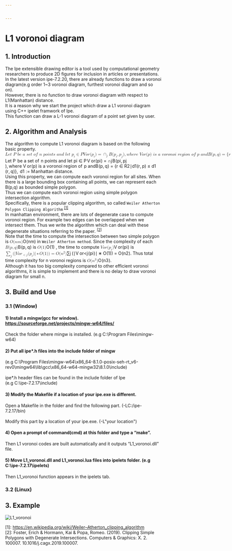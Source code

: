 ```yaml
---


---
```


<h1 id="l1-voronoi-diagram">L1 voronoi diagram</h1>
<h2 id="introduction">1. Introduction</h2>
<p>The Ipe extensible drawing editor is a tool used by computational geometry researchers to produce 2D figures for inclusion in articles or presentations.<br>
In the latest version ipe-7.2.20, there are already functions to draw a voronoi diagram(e.g order 1~3 voronoi diagram, furthest voronoi diagram and so on).<br>
However, there is no function to draw voronoi diagram with respect to L1(Manhattan) distance.<br>
It is a reason why we start the project which draw a L1 voronoi diagram using C++ ipelet framwork of Ipe.<br>
This function can draw a L-1 voronoi diagram of a point set given by user.</p>
<h2 id="algorithm-and-analysis">2. Algorithm and Analysis</h2>
<p>The algorithm to compute L1 voronoi diagram is based on the following basic property.<br>
<span class="katex--display"><span class="katex-display"><span class="katex"><span class="katex-mathml"><math><semantics><mrow><mi>L</mi><mi>e</mi><mi>t</mi><mtext>&nbsp;</mtext><mi>P</mi><mtext>&nbsp;</mtext><mi>b</mi><mi>e</mi><mtext>&nbsp;</mtext><mi>a</mi><mtext>&nbsp;</mtext><mi>s</mi><mi>e</mi><mi>t</mi><mtext>&nbsp;</mtext><mi>o</mi><mi>f</mi><mtext>&nbsp;</mtext><mi>n</mi><mtext>&nbsp;</mtext><mi>p</mi><mi>o</mi><mi>i</mi><mi>n</mi><mi>t</mi><mi>s</mi><mtext>&nbsp;</mtext><mi>a</mi><mi>n</mi><mi>d</mi><mtext>&nbsp;</mtext><mi>l</mi><mi>e</mi><mi>t</mi><mtext>&nbsp;</mtext><msub><mi>p</mi><mi>i</mi></msub><mo>∈</mo><mi>P</mi><mspace linebreak="newline"></mspace><mi>V</mi><mi>o</mi><mi>r</mi><mo stretchy="false">(</mo><msub><mi>p</mi><mi>i</mi></msub><mo stretchy="false">)</mo><mo>=</mo><msub><mo>∩</mo><mi>j</mi></msub><mi>B</mi><mo stretchy="false">(</mo><msub><mi>p</mi><mi>i</mi></msub><mo separator="true">,</mo><msub><mi>p</mi><mi>j</mi></msub><mo stretchy="false">)</mo><mspace linebreak="newline"></mspace><mo separator="true">,</mo><mi>w</mi><mi>h</mi><mi>e</mi><mi>r</mi><mi>e</mi><mtext>&nbsp;</mtext><mi>V</mi><mi>o</mi><mi>r</mi><mo stretchy="false">(</mo><mi>p</mi><mo stretchy="false">)</mo><mtext>&nbsp;</mtext><mi>i</mi><mi>s</mi><mtext>&nbsp;</mtext><mi>a</mi><mtext>&nbsp;</mtext><mi>v</mi><mi>o</mi><mi>r</mi><mi>o</mi><mi>n</mi><mi>o</mi><mi>i</mi><mtext>&nbsp;</mtext><mi>r</mi><mi>e</mi><mi>g</mi><mi>i</mi><mi>o</mi><mi>n</mi><mtext>&nbsp;</mtext><mi>o</mi><mi>f</mi><mtext>&nbsp;</mtext><mi>p</mi><mtext>&nbsp;</mtext><mi>a</mi><mi>n</mi><mi>d</mi><mspace linebreak="newline"></mspace><mi>B</mi><mo stretchy="false">(</mo><mi>p</mi><mo separator="true">,</mo><mi>q</mi><mo stretchy="false">)</mo><mo>=</mo><mo stretchy="false">{</mo><mi>r</mi><mo>∈</mo><msup><mi mathvariant="double-struck">R</mi><mn>2</mn></msup><mi mathvariant="normal">∣</mi><msub><mi>d</mi><mn>1</mn></msub><mo stretchy="false">(</mo><mi>r</mi><mo separator="true">,</mo><mi>p</mi><mo stretchy="false">)</mo><mo>≤</mo><msub><mi>d</mi><mn>1</mn></msub><mo stretchy="false">(</mo><mi>r</mi><mo separator="true">,</mo><mi>q</mi><mo stretchy="false">)</mo><mo stretchy="false">}</mo><mo separator="true">,</mo><mtext>&nbsp;</mtext><msub><mi>d</mi><mn>1</mn></msub><mo>:</mo><mo>=</mo><mi>M</mi><mi>a</mi><mi>n</mi><mi>h</mi><mi>a</mi><mi>t</mi><mi>t</mi><mi>a</mi><mi>n</mi><mtext>&nbsp;</mtext><mi>d</mi><mi>i</mi><mi>s</mi><mi>t</mi><mi>a</mi><mi>n</mi><mi>c</mi><mi>e</mi><mi mathvariant="normal">.</mi></mrow><annotation encoding="application/x-tex">Let\ P\ be\ a\ set\ of\ n\ points\ and\ let\ p_i\in P\\ 
Vor(p_i) =  \cap_j  B(p_i,p_j)\\,where\ Vor(p)\ is\ a\ voronoi\ region\ of\ p\ and\\ B(p,q) = \{  r \in \R^2|d_1(r,p) \le d_1(r,q) \} ,\  d_1 :=Manhattan\ distance. </annotation></semantics></math></span><span class="katex-html" aria-hidden="true"><span class="base"><span class="strut" style="height: 0.88888em; vertical-align: -0.19444em;"></span><span class="mord mathdefault">L</span><span class="mord mathdefault">e</span><span class="mord mathdefault">t</span><span class="mspace">&nbsp;</span><span class="mord mathdefault" style="margin-right: 0.13889em;">P</span><span class="mspace">&nbsp;</span><span class="mord mathdefault">b</span><span class="mord mathdefault">e</span><span class="mspace">&nbsp;</span><span class="mord mathdefault">a</span><span class="mspace">&nbsp;</span><span class="mord mathdefault">s</span><span class="mord mathdefault">e</span><span class="mord mathdefault">t</span><span class="mspace">&nbsp;</span><span class="mord mathdefault">o</span><span class="mord mathdefault" style="margin-right: 0.10764em;">f</span><span class="mspace">&nbsp;</span><span class="mord mathdefault">n</span><span class="mspace">&nbsp;</span><span class="mord mathdefault">p</span><span class="mord mathdefault">o</span><span class="mord mathdefault">i</span><span class="mord mathdefault">n</span><span class="mord mathdefault">t</span><span class="mord mathdefault">s</span><span class="mspace">&nbsp;</span><span class="mord mathdefault">a</span><span class="mord mathdefault">n</span><span class="mord mathdefault">d</span><span class="mspace">&nbsp;</span><span class="mord mathdefault" style="margin-right: 0.01968em;">l</span><span class="mord mathdefault">e</span><span class="mord mathdefault">t</span><span class="mspace">&nbsp;</span><span class="mord"><span class="mord mathdefault">p</span><span class="msupsub"><span class="vlist-t vlist-t2"><span class="vlist-r"><span class="vlist" style="height: 0.311664em;"><span class="" style="top: -2.55em; margin-left: 0em; margin-right: 0.05em;"><span class="pstrut" style="height: 2.7em;"></span><span class="sizing reset-size6 size3 mtight"><span class="mord mathdefault mtight">i</span></span></span></span><span class="vlist-s">​</span></span><span class="vlist-r"><span class="vlist" style="height: 0.15em;"><span class=""></span></span></span></span></span></span><span class="mspace" style="margin-right: 0.277778em;"></span><span class="mrel">∈</span><span class="mspace" style="margin-right: 0.277778em;"></span></span><span class="base"><span class="strut" style="height: 0.68333em; vertical-align: 0em;"></span><span class="mord mathdefault" style="margin-right: 0.13889em;">P</span></span><span class="mspace newline"></span><span class="base"><span class="strut" style="height: 1em; vertical-align: -0.25em;"></span><span class="mord mathdefault" style="margin-right: 0.22222em;">V</span><span class="mord mathdefault">o</span><span class="mord mathdefault" style="margin-right: 0.02778em;">r</span><span class="mopen">(</span><span class="mord"><span class="mord mathdefault">p</span><span class="msupsub"><span class="vlist-t vlist-t2"><span class="vlist-r"><span class="vlist" style="height: 0.311664em;"><span class="" style="top: -2.55em; margin-left: 0em; margin-right: 0.05em;"><span class="pstrut" style="height: 2.7em;"></span><span class="sizing reset-size6 size3 mtight"><span class="mord mathdefault mtight">i</span></span></span></span><span class="vlist-s">​</span></span><span class="vlist-r"><span class="vlist" style="height: 0.15em;"><span class=""></span></span></span></span></span></span><span class="mclose">)</span><span class="mspace" style="margin-right: 0.277778em;"></span><span class="mrel">=</span><span class="mspace" style="margin-right: 0.277778em;"></span></span><span class="base"><span class="strut" style="height: 1.03611em; vertical-align: -0.286108em;"></span><span class="mord"><span class="mbin">∩</span><span class="msupsub"><span class="vlist-t vlist-t2"><span class="vlist-r"><span class="vlist" style="height: 0.311664em;"><span class="" style="top: -2.55em; margin-left: 0em; margin-right: 0.05em;"><span class="pstrut" style="height: 2.7em;"></span><span class="sizing reset-size6 size3 mtight"><span class="mord mathdefault mtight" style="margin-right: 0.05724em;">j</span></span></span></span><span class="vlist-s">​</span></span><span class="vlist-r"><span class="vlist" style="height: 0.286108em;"><span class=""></span></span></span></span></span></span><span class="mord mathdefault" style="margin-right: 0.05017em;">B</span><span class="mopen">(</span><span class="mord"><span class="mord mathdefault">p</span><span class="msupsub"><span class="vlist-t vlist-t2"><span class="vlist-r"><span class="vlist" style="height: 0.311664em;"><span class="" style="top: -2.55em; margin-left: 0em; margin-right: 0.05em;"><span class="pstrut" style="height: 2.7em;"></span><span class="sizing reset-size6 size3 mtight"><span class="mord mathdefault mtight">i</span></span></span></span><span class="vlist-s">​</span></span><span class="vlist-r"><span class="vlist" style="height: 0.15em;"><span class=""></span></span></span></span></span></span><span class="mpunct">,</span><span class="mspace" style="margin-right: 0.166667em;"></span><span class="mord"><span class="mord mathdefault">p</span><span class="msupsub"><span class="vlist-t vlist-t2"><span class="vlist-r"><span class="vlist" style="height: 0.311664em;"><span class="" style="top: -2.55em; margin-left: 0em; margin-right: 0.05em;"><span class="pstrut" style="height: 2.7em;"></span><span class="sizing reset-size6 size3 mtight"><span class="mord mathdefault mtight" style="margin-right: 0.05724em;">j</span></span></span></span><span class="vlist-s">​</span></span><span class="vlist-r"><span class="vlist" style="height: 0.286108em;"><span class=""></span></span></span></span></span></span><span class="mclose">)</span></span><span class="mspace newline"></span><span class="base"><span class="strut" style="height: 1em; vertical-align: -0.25em;"></span><span class="mpunct">,</span><span class="mspace" style="margin-right: 0.166667em;"></span><span class="mord mathdefault" style="margin-right: 0.02691em;">w</span><span class="mord mathdefault">h</span><span class="mord mathdefault">e</span><span class="mord mathdefault" style="margin-right: 0.02778em;">r</span><span class="mord mathdefault">e</span><span class="mspace">&nbsp;</span><span class="mord mathdefault" style="margin-right: 0.22222em;">V</span><span class="mord mathdefault">o</span><span class="mord mathdefault" style="margin-right: 0.02778em;">r</span><span class="mopen">(</span><span class="mord mathdefault">p</span><span class="mclose">)</span><span class="mspace">&nbsp;</span><span class="mord mathdefault">i</span><span class="mord mathdefault">s</span><span class="mspace">&nbsp;</span><span class="mord mathdefault">a</span><span class="mspace">&nbsp;</span><span class="mord mathdefault" style="margin-right: 0.03588em;">v</span><span class="mord mathdefault">o</span><span class="mord mathdefault" style="margin-right: 0.02778em;">r</span><span class="mord mathdefault">o</span><span class="mord mathdefault">n</span><span class="mord mathdefault">o</span><span class="mord mathdefault">i</span><span class="mspace">&nbsp;</span><span class="mord mathdefault" style="margin-right: 0.02778em;">r</span><span class="mord mathdefault">e</span><span class="mord mathdefault" style="margin-right: 0.03588em;">g</span><span class="mord mathdefault">i</span><span class="mord mathdefault">o</span><span class="mord mathdefault">n</span><span class="mspace">&nbsp;</span><span class="mord mathdefault">o</span><span class="mord mathdefault" style="margin-right: 0.10764em;">f</span><span class="mspace">&nbsp;</span><span class="mord mathdefault">p</span><span class="mspace">&nbsp;</span><span class="mord mathdefault">a</span><span class="mord mathdefault">n</span><span class="mord mathdefault">d</span></span><span class="mspace newline"></span><span class="base"><span class="strut" style="height: 1em; vertical-align: -0.25em;"></span><span class="mord mathdefault" style="margin-right: 0.05017em;">B</span><span class="mopen">(</span><span class="mord mathdefault">p</span><span class="mpunct">,</span><span class="mspace" style="margin-right: 0.166667em;"></span><span class="mord mathdefault" style="margin-right: 0.03588em;">q</span><span class="mclose">)</span><span class="mspace" style="margin-right: 0.277778em;"></span><span class="mrel">=</span><span class="mspace" style="margin-right: 0.277778em;"></span></span><span class="base"><span class="strut" style="height: 1em; vertical-align: -0.25em;"></span><span class="mopen">{</span><span class="mord mathdefault" style="margin-right: 0.02778em;">r</span><span class="mspace" style="margin-right: 0.277778em;"></span><span class="mrel">∈</span><span class="mspace" style="margin-right: 0.277778em;"></span></span><span class="base"><span class="strut" style="height: 1.11411em; vertical-align: -0.25em;"></span><span class="mord"><span class="mord"><span class="mord mathbb">R</span></span><span class="msupsub"><span class="vlist-t"><span class="vlist-r"><span class="vlist" style="height: 0.864108em;"><span class="" style="top: -3.113em; margin-right: 0.05em;"><span class="pstrut" style="height: 2.7em;"></span><span class="sizing reset-size6 size3 mtight"><span class="mord mtight">2</span></span></span></span></span></span></span></span><span class="mord">∣</span><span class="mord"><span class="mord mathdefault">d</span><span class="msupsub"><span class="vlist-t vlist-t2"><span class="vlist-r"><span class="vlist" style="height: 0.301108em;"><span class="" style="top: -2.55em; margin-left: 0em; margin-right: 0.05em;"><span class="pstrut" style="height: 2.7em;"></span><span class="sizing reset-size6 size3 mtight"><span class="mord mtight">1</span></span></span></span><span class="vlist-s">​</span></span><span class="vlist-r"><span class="vlist" style="height: 0.15em;"><span class=""></span></span></span></span></span></span><span class="mopen">(</span><span class="mord mathdefault" style="margin-right: 0.02778em;">r</span><span class="mpunct">,</span><span class="mspace" style="margin-right: 0.166667em;"></span><span class="mord mathdefault">p</span><span class="mclose">)</span><span class="mspace" style="margin-right: 0.277778em;"></span><span class="mrel">≤</span><span class="mspace" style="margin-right: 0.277778em;"></span></span><span class="base"><span class="strut" style="height: 1em; vertical-align: -0.25em;"></span><span class="mord"><span class="mord mathdefault">d</span><span class="msupsub"><span class="vlist-t vlist-t2"><span class="vlist-r"><span class="vlist" style="height: 0.301108em;"><span class="" style="top: -2.55em; margin-left: 0em; margin-right: 0.05em;"><span class="pstrut" style="height: 2.7em;"></span><span class="sizing reset-size6 size3 mtight"><span class="mord mtight">1</span></span></span></span><span class="vlist-s">​</span></span><span class="vlist-r"><span class="vlist" style="height: 0.15em;"><span class=""></span></span></span></span></span></span><span class="mopen">(</span><span class="mord mathdefault" style="margin-right: 0.02778em;">r</span><span class="mpunct">,</span><span class="mspace" style="margin-right: 0.166667em;"></span><span class="mord mathdefault" style="margin-right: 0.03588em;">q</span><span class="mclose">)</span><span class="mclose">}</span><span class="mpunct">,</span><span class="mspace" style="margin-right: 0.166667em;"></span><span class="mspace">&nbsp;</span><span class="mord"><span class="mord mathdefault">d</span><span class="msupsub"><span class="vlist-t vlist-t2"><span class="vlist-r"><span class="vlist" style="height: 0.301108em;"><span class="" style="top: -2.55em; margin-left: 0em; margin-right: 0.05em;"><span class="pstrut" style="height: 2.7em;"></span><span class="sizing reset-size6 size3 mtight"><span class="mord mtight">1</span></span></span></span><span class="vlist-s">​</span></span><span class="vlist-r"><span class="vlist" style="height: 0.15em;"><span class=""></span></span></span></span></span></span><span class="mspace" style="margin-right: 0.277778em;"></span><span class="mrel">:</span></span><span class="base"><span class="strut" style="height: 0.36687em; vertical-align: 0em;"></span><span class="mrel">=</span><span class="mspace" style="margin-right: 0.277778em;"></span></span><span class="base"><span class="strut" style="height: 0.69444em; vertical-align: 0em;"></span><span class="mord mathdefault" style="margin-right: 0.10903em;">M</span><span class="mord mathdefault">a</span><span class="mord mathdefault">n</span><span class="mord mathdefault">h</span><span class="mord mathdefault">a</span><span class="mord mathdefault">t</span><span class="mord mathdefault">t</span><span class="mord mathdefault">a</span><span class="mord mathdefault">n</span><span class="mspace">&nbsp;</span><span class="mord mathdefault">d</span><span class="mord mathdefault">i</span><span class="mord mathdefault">s</span><span class="mord mathdefault">t</span><span class="mord mathdefault">a</span><span class="mord mathdefault">n</span><span class="mord mathdefault">c</span><span class="mord mathdefault">e</span><span class="mord">.</span></span></span></span></span></span><br>
Using this property, we can compute each voronoi region for all sites. When there is a large bounding box containing all points, we can represent each B(p,q) as bounded simple polygon.<br>
Thus we can compute each voronoi region using simple polygon intersection algorithm.<br>
Specifically, there is a popular clipping algorithm, so called <code>Weiler Atherton Polygon Clipping Algorithm</code> <sup><a href="#footnote_1">[1]</a></sup><br>
In manhattan environment, there are lots of degenerate case to compute voronoi region. For example two edges can be overlapped when we intersect them. Thus we write the algorithm which can deal with these degenerate situations referring to the paper. <sup><a href="#footnote_1">[2]</a></sup><br>
Note that the time to compute the intersection between two simple polygon is <span class="katex--inline"><span class="katex"><span class="katex-mathml"><math><semantics><mrow><mi>O</mi><mo stretchy="false">(</mo><mi>n</mi><mi>m</mi><mo stretchy="false">)</mo></mrow><annotation encoding="application/x-tex">O(nm)</annotation></semantics></math></span><span class="katex-html" aria-hidden="true"><span class="base"><span class="strut" style="height: 1em; vertical-align: -0.25em;"></span><span class="mord mathdefault" style="margin-right: 0.02778em;">O</span><span class="mopen">(</span><span class="mord mathdefault">n</span><span class="mord mathdefault">m</span><span class="mclose">)</span></span></span></span></span> in <code>Weiler Atherton method</code>. Since the complexity of each <span class="katex--inline"><span class="katex"><span class="katex-mathml"><math><semantics><mrow><mi>B</mi><mo stretchy="false">(</mo><mi>p</mi><mo separator="true">,</mo><mi>q</mi><mo stretchy="false">)</mo></mrow><annotation encoding="application/x-tex">B(p,q)</annotation></semantics></math></span><span class="katex-html" aria-hidden="true"><span class="base"><span class="strut" style="height: 1em; vertical-align: -0.25em;"></span><span class="mord mathdefault" style="margin-right: 0.05017em;">B</span><span class="mopen">(</span><span class="mord mathdefault">p</span><span class="mpunct">,</span><span class="mspace" style="margin-right: 0.166667em;"></span><span class="mord mathdefault" style="margin-right: 0.03588em;">q</span><span class="mclose">)</span></span></span></span></span> is <span class="katex--inline"><span class="katex"><span class="katex-mathml"><math><semantics><mrow><mi>O</mi><mo stretchy="false">(</mo><mn>1</mn><mo stretchy="false">)</mo></mrow><annotation encoding="application/x-tex">O(1)</annotation></semantics></math></span><span class="katex-html" aria-hidden="true"><span class="base"><span class="strut" style="height: 1em; vertical-align: -0.25em;"></span><span class="mord mathdefault" style="margin-right: 0.02778em;">O</span><span class="mopen">(</span><span class="mord">1</span><span class="mclose">)</span></span></span></span></span> , the time to compute <span class="katex--inline"><span class="katex"><span class="katex-mathml"><math><semantics><mrow><mi>V</mi><mi>o</mi><mi>r</mi><mo stretchy="false">(</mo><msub><mi>p</mi><mi>i</mi></msub><mo stretchy="false">)</mo></mrow><annotation encoding="application/x-tex">Vor(p_i)</annotation></semantics></math></span><span class="katex-html" aria-hidden="true"><span class="base"><span class="strut" style="height: 1em; vertical-align: -0.25em;"></span><span class="mord mathdefault" style="margin-right: 0.22222em;">V</span><span class="mord mathdefault">o</span><span class="mord mathdefault" style="margin-right: 0.02778em;">r</span><span class="mopen">(</span><span class="mord"><span class="mord mathdefault">p</span><span class="msupsub"><span class="vlist-t vlist-t2"><span class="vlist-r"><span class="vlist" style="height: 0.311664em;"><span class="" style="top: -2.55em; margin-left: 0em; margin-right: 0.05em;"><span class="pstrut" style="height: 2.7em;"></span><span class="sizing reset-size6 size3 mtight"><span class="mord mathdefault mtight">i</span></span></span></span><span class="vlist-s">​</span></span><span class="vlist-r"><span class="vlist" style="height: 0.15em;"><span class=""></span></span></span></span></span></span><span class="mclose">)</span></span></span></span></span> is <span class="katex--inline"><span class="katex"><span class="katex-mathml"><math><semantics><mrow><msub><mo>∑</mo><mi>j</mi></msub><mrow><mo stretchy="false">(</mo><mi mathvariant="normal">∣</mi><mi>V</mi><mi>o</mi><msub><mi>r</mi><mrow><mo>&lt;</mo><mi>j</mi></mrow></msub><mo stretchy="false">(</mo><msub><mi>p</mi><mi>i</mi></msub><mo stretchy="false">)</mo><mi mathvariant="normal">∣</mi><mo>∗</mo><mi>O</mi><mo stretchy="false">(</mo><mn>1</mn><mo stretchy="false">)</mo><mo stretchy="false">)</mo></mrow><mo>=</mo><mi>O</mi><mo stretchy="false">(</mo><msup><mi>n</mi><mn>2</mn></msup><mo stretchy="false">)</mo></mrow><annotation encoding="application/x-tex">\sum_j{(|Vor_{&lt; j}(p_i)| *O(1))} = O(n^2)</annotation></semantics></math></span><span class="katex-html" aria-hidden="true"><span class="base"><span class="strut" style="height: 1.18582em; vertical-align: -0.435818em;"></span><span class="mop"><span class="mop op-symbol small-op" style="position: relative; top: -5e-06em;">∑</span><span class="msupsub"><span class="vlist-t vlist-t2"><span class="vlist-r"><span class="vlist" style="height: 0.161954em;"><span class="" style="top: -2.40029em; margin-left: 0em; margin-right: 0.05em;"><span class="pstrut" style="height: 2.7em;"></span><span class="sizing reset-size6 size3 mtight"><span class="mord mathdefault mtight" style="margin-right: 0.05724em;">j</span></span></span></span><span class="vlist-s">​</span></span><span class="vlist-r"><span class="vlist" style="height: 0.435818em;"><span class=""></span></span></span></span></span></span><span class="mspace" style="margin-right: 0.166667em;"></span><span class="mord"><span class="mopen">(</span><span class="mord">∣</span><span class="mord mathdefault" style="margin-right: 0.22222em;">V</span><span class="mord mathdefault">o</span><span class="mord"><span class="mord mathdefault" style="margin-right: 0.02778em;">r</span><span class="msupsub"><span class="vlist-t vlist-t2"><span class="vlist-r"><span class="vlist" style="height: 0.311664em;"><span class="" style="top: -2.55em; margin-left: -0.02778em; margin-right: 0.05em;"><span class="pstrut" style="height: 2.7em;"></span><span class="sizing reset-size6 size3 mtight"><span class="mord mtight"><span class="mrel mtight">&lt;</span><span class="mord mathdefault mtight" style="margin-right: 0.05724em;">j</span></span></span></span></span><span class="vlist-s">​</span></span><span class="vlist-r"><span class="vlist" style="height: 0.286108em;"><span class=""></span></span></span></span></span></span><span class="mopen">(</span><span class="mord"><span class="mord mathdefault">p</span><span class="msupsub"><span class="vlist-t vlist-t2"><span class="vlist-r"><span class="vlist" style="height: 0.311664em;"><span class="" style="top: -2.55em; margin-left: 0em; margin-right: 0.05em;"><span class="pstrut" style="height: 2.7em;"></span><span class="sizing reset-size6 size3 mtight"><span class="mord mathdefault mtight">i</span></span></span></span><span class="vlist-s">​</span></span><span class="vlist-r"><span class="vlist" style="height: 0.15em;"><span class=""></span></span></span></span></span></span><span class="mclose">)</span><span class="mord">∣</span><span class="mspace" style="margin-right: 0.222222em;"></span><span class="mbin">∗</span><span class="mspace" style="margin-right: 0.222222em;"></span><span class="mord mathdefault" style="margin-right: 0.02778em;">O</span><span class="mopen">(</span><span class="mord">1</span><span class="mclose">)</span><span class="mclose">)</span></span><span class="mspace" style="margin-right: 0.277778em;"></span><span class="mrel">=</span><span class="mspace" style="margin-right: 0.277778em;"></span></span><span class="base"><span class="strut" style="height: 1.06411em; vertical-align: -0.25em;"></span><span class="mord mathdefault" style="margin-right: 0.02778em;">O</span><span class="mopen">(</span><span class="mord"><span class="mord mathdefault">n</span><span class="msupsub"><span class="vlist-t"><span class="vlist-r"><span class="vlist" style="height: 0.814108em;"><span class="" style="top: -3.063em; margin-right: 0.05em;"><span class="pstrut" style="height: 2.7em;"></span><span class="sizing reset-size6 size3 mtight"><span class="mord mtight">2</span></span></span></span></span></span></span></span><span class="mclose">)</span></span></span></span></span>. Thus total time complexity for n voronoi regions is <span class="katex--inline"><span class="katex"><span class="katex-mathml"><math><semantics><mrow><mi>O</mi><mo stretchy="false">(</mo><msup><mi>n</mi><mn>3</mn></msup><mo stretchy="false">)</mo></mrow><annotation encoding="application/x-tex">O(n^3)</annotation></semantics></math></span><span class="katex-html" aria-hidden="true"><span class="base"><span class="strut" style="height: 1.06411em; vertical-align: -0.25em;"></span><span class="mord mathdefault" style="margin-right: 0.02778em;">O</span><span class="mopen">(</span><span class="mord"><span class="mord mathdefault">n</span><span class="msupsub"><span class="vlist-t"><span class="vlist-r"><span class="vlist" style="height: 0.814108em;"><span class="" style="top: -3.063em; margin-right: 0.05em;"><span class="pstrut" style="height: 2.7em;"></span><span class="sizing reset-size6 size3 mtight"><span class="mord mtight">3</span></span></span></span></span></span></span></span><span class="mclose">)</span></span></span></span></span>.<br>
Although it has too big complexity compared to other efficient voronoi algorithms, it is simple to implement and there is no delay to draw voronoi diagram for small n.</p>
<h2 id="build-and-use">3. Build and Use</h2>
<h3 id="window">3.1 (Window)</h3>
<h4 id="install-a-mingwgcc-for-window.-httpssourceforge.netprojectsmingw-w64files">1) Install a mingw(gcc for window). <a href="https://sourceforge.net/projects/mingw-w64/files/">https://sourceforge.net/projects/mingw-w64/files/</a></h4>
<p>Check the folder where mingw is installed. (e.g C:\Program Files\mingw-w64)</p>
<h4 id="put-all-ipe.h-files-into-the-include-folder-of-mingw">2) Put all ipe*.h files into the include folder of mingw</h4>
<p>(e.g C:\Program Files\mingw-w64\x86_64-8.1.0-posix-seh-rt_v6-rev0\mingw64\lib\gcc\x86_64-w64-mingw32\8.1.0\include)<br>
<br>ipe*.h header files can be found in the include folder of Ipe<br>
(e.g C:\ipe-7.2.17\include)</p>
<h4 id="modify-the-makefile-if-a-location-of-your-ipe.exe-is-different.">3) Modify the Makefile if a location of your ipe.exe is different.</h4>
<p>Open a Makefile in the folder and find the following part. (-LC:/ipe-7.2.17/bin)<br>
<br>Modify this part by a location of your ipe.exe. (-L"your location")</p>
<h4 id="open-a-prompt-of-commandcmd-at-this-folder-and-type-a-make.">4) Open a prompt of command(cmd) at this folder and type a “make”.</h4>
<p>Then L1 voronoi codes are built automatically and it outputs “L1_voronoi.dll” file.</p>
<h4 id="move-l1_voronoi.dll-and-l1_voronoi.lua-files-into-ipelets-folder.-e.g-cipe-7.2.17ipelets">5) Move L1_voronoi.dll and L1_voronoi.lua files into ipelets folder. (e.g C:\ipe-7.2.17\ipelets)</h4>
<p>Then L1_voronoi function appears in the ipelets tab.</p>
<h3 id="linux">3.2 (Linux)</h3>
<h2 id="example">3. Example</h2>
<p><img src="https://user-images.githubusercontent.com/17876333/92321277-9d514900-f063-11ea-943c-154da99940a0.png" alt="L1_voronoi"></p>
<p><a>[1]</a>: <a href="https://en.wikipedia.org/wiki/Weiler%E2%80%93Atherton_clipping_algorithm">https://en.wikipedia.org/wiki/Weiler–Atherton_clipping_algorithm</a><br>
<a>[2]</a>: Foster, Erich &amp; Hormann, Kai &amp; Popa, Romeo. (2019). Clipping Simple Polygons with Degenerate Intersections. Computers &amp; Graphics: X. 2. 100007. 10.1016/j.cagx.2019.100007.</p>

